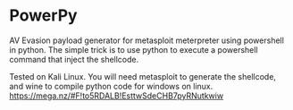 # PowerPy
AV Evasion payload generator for metasploit meterpreter using powershell in python.
The simple trick is to use python to execute a powershell command that inject the shellcode.

Tested on Kali Linux.
You will need metasploit to generate the shellcode, and wine to compile python code for windows on linux.
https://mega.nz/#F!to5RDALB!EsttwSdeCHB7pyRNutkwiw

